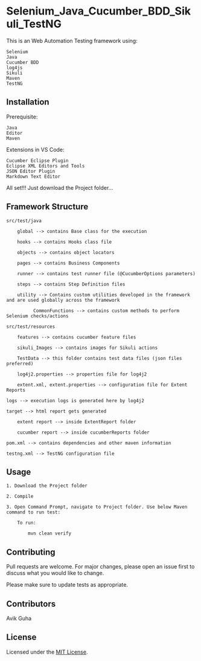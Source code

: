 # Selenium_Java_Cucumber_BDD_Sikuli_TestNG

This is an Web Automation Testing framework using:

	Selenium
	Java
	Cucumber BDD
	log4js
	Sikuli
	Maven
	TestNG

## Installation

Prerequisite:

	Java
	Editor
	Maven

Extensions in VS Code:

	Cucumber Eclipse Plugin
	Eclipse XML Editors and Tools
	JSON Editor Plugin
	Markdown Text Editor

All set!!! Just download the Project folder...

## Framework Structure

	src/test/java
	
		global --> contains Base class for the execution
		
		hooks --> contains Hooks class file
		
		objects --> contains object locators
		
		pages --> contains Business Components
		
		runner --> contains test runner file (@CucumberOptions parameters)
		
		steps --> contains Step Definition files
		
		utility --> Contains custom utilities developed in the framework and are used globally across the framework
		
		      CommonFunctions --> contains custom methods to perform Selenium checks/actions
	
	src/test/resources
	
		features --> contains cucumber feature files
		
		sikuli_Images --> contains images for Sikuli actions
		
		TestData --> this folder contains test data files (json files preferred)
		
		log4j2.properties --> properties file for log4j2
		
		extent.xml, extent.properties --> configuration file for Extent Reports
	
	logs --> execution logs is generated here by log4j2
	
	target --> html report gets generated
	
		extent report --> inside ExtentReport folder
		
		cucumber report --> inside cucumberReports folder
	
	pom.xml --> contains dependencies and other maven information
	
	testng.xml --> TestNG configuration file

## Usage

	1. Download the Project folder
	
	2. Compile
	
	3. Open Command Prompt, navigate to Project folder. Use below Maven command to run test:
	
		To run:
		
			mvn clean verify

## Contributing

Pull requests are welcome. For major changes, please open an issue first to discuss what you would like to change.

Please make sure to update tests as appropriate.

## Contributors

Avik Guha

## License

Licensed under the [MIT License](LICENSE).
